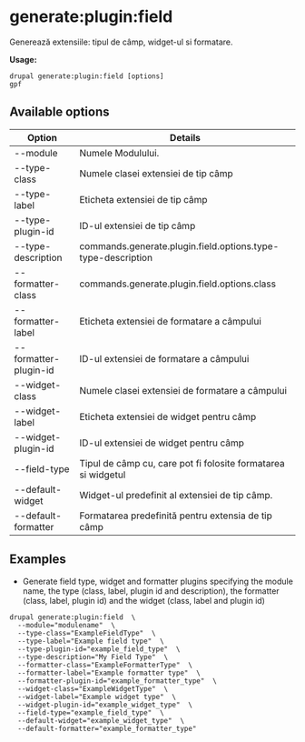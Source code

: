 # generate:plugin:field
Generează extensiile: tipul de câmp, widget-ul si formatare.

**Usage:**
```
drupal generate:plugin:field [options]
gpf
```

## Available options
Option | Details
-------|-------------
--module | Numele Modulului.
--type-class | Numele clasei extensiei de tip câmp
--type-label | Eticheta extensiei de tip câmp
--type-plugin-id | ID-ul extensiei de tip câmp
--type-description | commands.generate.plugin.field.options.type-type-description
--formatter-class | commands.generate.plugin.field.options.class
--formatter-label | Eticheta extensiei de formatare a câmpului
--formatter-plugin-id | ID-ul extensiei de formatare a câmpului
--widget-class | Numele clasei extensiei de formatare a câmpului
--widget-label | Eticheta extensiei de widget pentru câmp
--widget-plugin-id | ID-ul extensiei de widget pentru câmp
--field-type | Tipul de câmp cu, care pot fi folosite formatarea si widgetul
--default-widget | Widget-ul predefinit al extensiei de tip câmp.
--default-formatter | Formatarea predefinită pentru extensia de tip câmp

## Examples
* Generate field type, widget and formatter plugins specifying the module name, the type (class, label, plugin id and description), the formatter (class, label, plugin id) and the widget (class, label and plugin id)
```
drupal generate:plugin:field  \
  --module="modulename"  \
  --type-class="ExampleFieldType"  \
  --type-label="Example field type"  \
  --type-plugin-id="example_field_type"  \
  --type-description="My Field Type"  \
  --formatter-class="ExampleFormatterType"  \
  --formatter-label="Example formatter type"  \
  --formatter-plugin-id="example_formatter_type"  \
  --widget-class="ExampleWidgetType"  \
  --widget-label="Example widget type"  \
  --widget-plugin-id="example_widget_type"  \
  --field-type="example_field_type"  \
  --default-widget="example_widget_type"  \
  --default-formatter="example_formatter_type"
```
